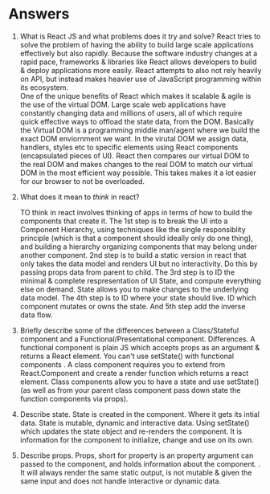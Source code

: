 # Answers

1.  What is React JS and what problems does it try and solve?
React tries to solve the problem of having the ability to build large scale applications effectively but 
also rapidly. Because the software industry changes at a rapid pace, frameworks & libraries like React allows
developers to build & deploy applications more easily. 
React attempts to also not rely heavily on 
API, but instead makes heavier use of JavaScript programming within its ecosystem.  
One of the unique benefits of React which 
makes it scalable & agile is the use of the virtual DOM.  Large scale web applications have constantly
changing data and millions of users, all of which require quick effective ways to offload the state data, from the DOM.
Basically the Virtual DOM is a programming middle man/agent where we build the exact DOM enviornment we want.  In the virutal DOM
we assign data, handlers, styles etc to specific elements using React components (encapsulated pieces of UI).  React then compares our virtual DOM to the real
DOM and makes changes to the real DOM to match our virtual DOM in the most efficient way possible.  This
takes makes it a lot easier for our browser to not be overloaded. 



1.  What does it mean to _think_ in react?

    TO think in react involves thinking of apps in terms of how to build the components that create it.  The 1st step is to break the UI into a Component Hierarchy, using techniques like the single responsiblity principle (which is that a component should ideally only do one thing), and building a hierarchy organizing components that may belong under another component. 2nd step is to build a static version in react that only takes the data model and renders UI but no interactivity. Do this by passing props data from parent to child.  The 3rd step is to ID the minimal & complete respresentation of UI State, and compute everything else on demand. State allows you to make changes to the underlying data model.  The 4th step is to ID where your state should live.  ID which component mutates or owns the state.  And 5th step add the inverse data flow.  

1.  Briefly describe some of the differences between a Class/Stateful component and a Functional/Presentational component.
    Differences. A functional component is plain JS which accepts props as an argument & returns a React element. You can't use setState() with functional components .   A class component requires you to extend from React.Component and create a render function which returns a react element.  Class components allow you to have a state and use setState() (as well as from your parent class component pass down state the function components via props).  


1.  Describe state.
  State is created in the component. Where it gets its intial data. State is mutable, dynamic and interactive data.  Using setState() which updates the state object and re-renders the component. It is information for the component to initialize, change and use on its own.  
1.  Describe props.
  Props, short for property is an property argument can passed to the component,  and holds information about the component. .  It will always render the same static output, is not mutable & given the same input and does not handle interactive or dynamic data. 
